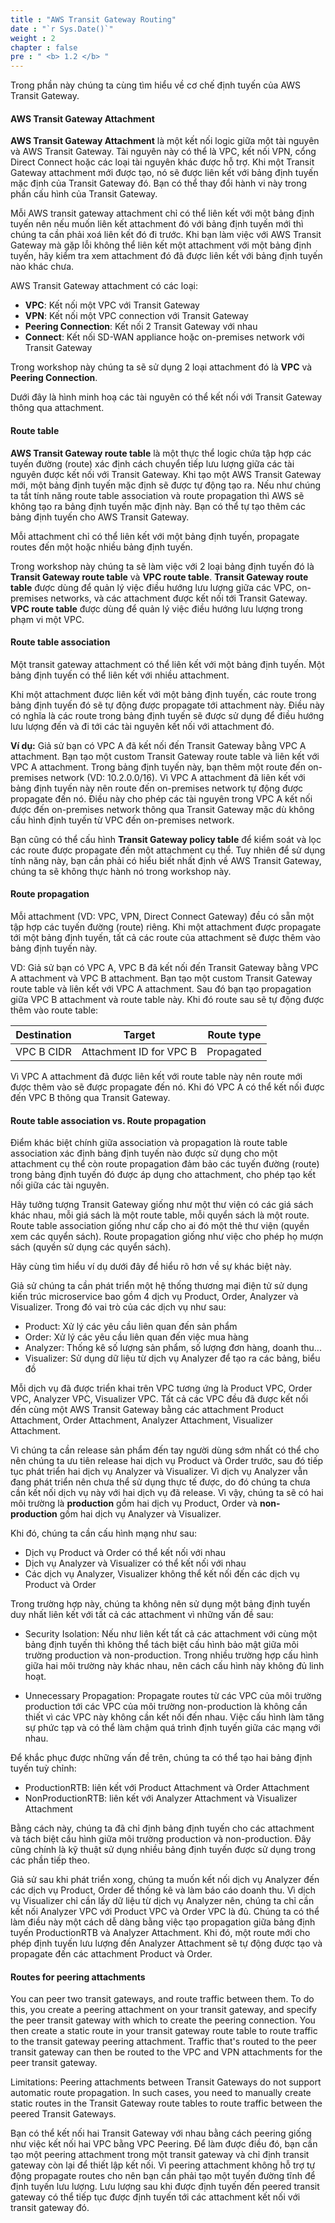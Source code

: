 ```yaml
---
title : "AWS Transit Gateway Routing"
date : "`r Sys.Date()`"
weight : 2
chapter : false
pre : " <b> 1.2 </b> "
---
```


Trong phần này chúng ta cùng tìm hiểu về cơ chế định tuyến của AWS Transit Gateway.

#### AWS Transit Gateway Attachment
**AWS Transit Gateway Attachment** là một kết nối logic giữa một tài nguyên và AWS Transit Gateway. Tài nguyên này có thể
là VPC, kết nối VPN, cổng Direct Connect hoặc các loại tài nguyên khác được hỗ trợ. Khi một Transit Gateway attachment mới 
được tạo, nó sẽ được liên kết với bảng định tuyến mặc định của Transit Gateway đó.
Bạn có thể thay đổi hành vi này trong phần cấu hình của Transit Gateway.

Mỗi AWS transit gateway attachment chỉ có thể liên kết với một bảng định tuyến nên nếu muốn liên kết attachment đó với
bảng định tuyến mới thì chúng ta cần phải xoá liên kết đó đi trước. Khi bạn làm việc với AWS Transit Gateway mà gặp lỗi
không thể liên kết một attachment với một bảng định tuyến, hãy kiểm tra xem attachment đó đã được liên kết với bảng 
định tuyến nào khác chưa.

AWS Transit Gateway attachment có các loại:
- **VPC**: Kết nối một VPC với Transit Gateway
- **VPN**: Kết nối một VPC connection với Transit Gateway
- **Peering Connection**: Kết nối 2 Transit Gateway với nhau
- **Connect**: Kết nối SD-WAN appliance hoặc on-premises network với Transit Gateway

Trong workshop này chúng ta sẽ sử dụng 2 loại attachment đó là **VPC** và **Peering Connection**.

Dưới đây là hình minh hoạ các tài nguyên có thể kết nối với Transit Gateway thông qua attachment.
<!-- TODO: hình minh hoạ transit gateway với nhiều kết nối như VPC, direct connect, VPN, Onpremises... -->


#### Route table
**AWS Transit Gateway route table** là một thực thể logic chứa tập hợp các tuyến đường (route) xác định cách chuyển tiếp
lưu lượng giữa các tài nguyên được kết nối với Transit Gateway. Khi tạo một AWS Transit Gateway mới, một bảng định tuyến
mặc định sẽ được tự động tạo ra. Nếu như chúng ta tắt tính năng route table association và route propagation thì AWS sẽ 
không tạo ra bảng định tuyến mặc định này. Bạn có thể tự tạo thêm các bảng định tuyến cho AWS Transit Gateway.

Mỗi attachment chỉ có thể liên kết với một bảng định tuyến, propagate routes đến một hoặc nhiều bảng định tuyến.
<!-- TODO: Thêm hình nếu có thể, VD về bảng định tuyến xem trông thế nào -->

Trong workshop này chúng ta sẽ làm việc với 2 loại bảng định tuyến đó là **Transit Gateway route table** và **VPC route table**.
**Transit Gateway route table** được dùng để quản lý việc điều hướng lưu lượng giữa các VPC, on-premises networks, và các attachment
được kết nối tới Transit Gateway. **VPC route table** được dùng để quản lý việc điều hướng lưu lượng trong phạm vi một VPC.

#### Route table association
Một transit gateway attachment có thể liên kết với một bảng định tuyến. Một bảng định tuyến có thể liên kết với nhiều
attachment.

Khi một attachment được liên kết với một bảng định tuyến, các route trong bảng định tuyến đó sẽ tự động được propagate
tới attachment này. Điều này có nghĩa là các route trong bảng định tuyến sẽ được sử dụng để điều hướng lưu lượng đến
và đi tới các tài nguyên kết nối với attachment đó.

**Ví dụ:** Giả sử bạn có VPC A đã kết nối đến Transit Gateway bằng VPC A attachment.
Bạn tạo một custom Transit Gateway route table và liên kết với VPC A attachment. Trong bảng định tuyến này, bạn thêm một
route đến on-premises network (VD: 10.2.0.0/16). Vì VPC A attachment đã liên kết với bảng định tuyến
này nên route đến on-premises network tự động được propagate đến nó. Điều này cho phép các tài nguyên trong VPC A 
kết nối được đến on-premises network thông qua Transit Gateway mặc dù không cấu hình định tuyến từ VPC đến on-premises network.
<!-- TODO: Thêm hình mô tả propagation, route table, onpremise network -->

Bạn cũng có thể cấu hình **Transit Gateway policy table** để kiểm soát và lọc các route được propagate
đến một attachment cụ thể. Tuy nhiên để sử dụng tính năng này, bạn cần phải có hiểu biết nhất định về AWS Transit Gateway, 
chúng ta sẽ không thực hành nó trong workshop này.

#### Route propagation
Mỗi attachment (VD: VPC, VPN, Direct Connect Gateway) đều có sẵn một tập hợp các tuyến đường (route) riêng. Khi một attachment
được propagate tới một bảng định tuyến, tất cả các route của attachment sẽ được thêm vào bảng định tuyến này.

VD: Giả sử bạn có VPC A, VPC B đã kết nối đến Transit Gateway bằng VPC A attachment và VPC B attachment. 
Bạn tạo một custom Transit Gateway route table và liên kết với VPC A attachment. Sau đó bạn tạo propagation giữa
VPC B attachment và route table này. Khi đó route sau sẽ tự động được thêm vào route table:

| Destination  | Target  |  Route type |
|---|---|---|
| VPC B CIDR | Attachment ID for VPC B | Propagated |

Vì VPC A attachment đã được liên kết với route table này nên route mới được thêm vào sẽ được propagate đến nó. Khi đó
VPC A có thể kết nối được đến VPC B thông qua Transit Gateway.

#### Route table association vs. Route propagation
Điểm khác biệt chính giữa association và propagation là route table association xác định bảng định tuyến nào được sử dụng cho một
attachment cụ thể còn route propagation đảm bảo các tuyến đường (route) trong bảng định tuyến đó được áp dụng cho attachment,
cho phép tạo kết nối giữa các tài nguyên.

Hãy tưởng tượng Transit Gateway giống như một thư viện có các giá sách khác nhau, mỗi giá sách là một route table, mỗi
quyển sách là một route. Route table association giống như cấp cho ai đó một thẻ thư viện (quyền xem các quyển sách). 
Route propagation giống như việc cho phép họ mượn sách (quyền sử dụng các quyển sách).

Hãy cùng tìm hiểu ví dụ dưới đây để hiểu rõ hơn về sự khác biệt này.

Giả sử chúng ta cần phát triển một hệ thống thương mại điện tử sử dụng kiến trúc microservice bao gồm 4 dịch vụ 
Product, Order, Analyzer và Visualizer. Trong đó vai trò của các dịch vụ như sau:
- Product: Xử lý các yêu cầu liên quan đến sản phẩm
- Order: Xử lý các yêu cầu liên quan đến việc mua hàng
- Analyzer: Thống kê số lượng sản phẩm, số lượng đơn hàng, doanh thu...
- Visualizer: Sử dụng dữ liệu từ dịch vụ Analyzer để tạo ra các bảng, biểu đồ

Mỗi dịch vụ đã được triển khai trên VPC tương ứng là Product VPC, Order VPC, Analyzer VPC, Visualizer VPC. Tất cả các VPC đều
đã được kết nối đến cùng một AWS Transit Gateway bằng các attachment Product Attachment, Order Attachment,
Analyzer Attachment, Visualizer Attachment.

Vì chúng ta cần release sản phẩm đến tay người dùng sớm nhất có thể cho nên chúng ta ưu tiên release hai dịch vụ Product và
Order trước, sau đó tiếp tục phát triển hai dịch vụ Analyzer và Visualizer. Vì dịch vụ Analyzer vẫn đang phát triển nên chưa
thể sử dụng thực tế được, do đó chúng ta chưa cần kết nối dịch vụ này với hai dịch vụ đã release. Vì vậy, chúng ta sẽ có 
hai môi trường là **production** gồm hai dịch vụ Product, Order và **non-production** gồm hai dịch vụ Analyzer và Visualizer.

Khi đó, chúng ta cần cấu hình mạng như sau:
- Dịch vụ Product và Order có thể kết nối với nhau
- Dịch vụ Analyzer và Visualizer có thể kết nối với nhau
- Các dịch vụ Analyzer, Visualizer không thể kết nối đến các dịch vụ Product và Order

Trong trường hợp này, chúng ta không nên sử dụng một bảng định tuyến duy nhất liên kết với tất cả các attachment vì những
vấn đề sau:
- Security Isolation: Nếu như liên kết tất cả các attachment với cùng một bảng định tuyến thì không thể tách biệt cấu hình
bảo mật giữa môi trường production và non-production. Trong nhiều trường hợp cấu hình giữa hai môi trường này khác nhau,
nên cách cấu hình này không đủ linh hoạt.

- Unnecessary Propagation: Propagate routes từ các VPC của môi trường production tới các VPC của môi trường non-production
là không cần thiết vì các VPC này không cần kết nối đến nhau. Việc cấu hình làm tăng sự phức tạp và có thể làm chậm
quá trình định tuyến giữa các mạng với nhau.

Để khắc phục được những vấn đề trên, chúng ta có thể tạo hai bảng định tuyến tuỳ chỉnh:
- ProductionRTB: liên kết với Product Attachment và Order Attachment
- NonProductionRTB: liên kết với Analyzer Attachment và Visualizer Attachment

Bằng cách này, chúng ta đã chỉ định bảng định tuyến cho các attachment và tách biệt cấu hình giữa môi trường production
và non-production. Đây cũng chính là kỹ thuật sử dụng nhiều bảng định tuyến được sử dụng trong các phần tiếp theo.

Giả sử sau khi phát triển xong, chúng ta muốn kết nối dịch vụ Analyzer đến các dịch vụ Product, Order để thống kê và 
làm báo cáo doanh thu. Vì dịch vụ Visualizer chỉ cần lấy dữ liệu từ dịch vụ Analyzer nên, chúng ta chỉ cần kết nối 
Analyzer VPC với Product VPC và Order VPC là đủ. Chúng ta có thể làm điều này một cách dễ dàng bằng việc tạo propagation 
giữa bảng định tuyến ProductionRTB và Analyzer Attachment. Khi đó, một route mới cho phép định tuyến lưu lượng đến 
Analyzer Attachment sẽ tự động được tạo và propagate đến các attachment Product và Order.

#### Routes for peering attachments
You can peer two transit gateways, and route traffic between them. To do this, you create a peering attachment on your transit gateway, and specify the peer transit gateway with which to create the peering connection. You then create a static route in your transit gateway route table to route traffic to the transit gateway peering attachment. Traffic that's routed to the peer transit gateway can then be routed to the VPC and VPN attachments for the peer transit gateway.

Limitations: Peering attachments between Transit Gateways do not support automatic route propagation. In such cases, you need to manually create static routes in the Transit Gateway route tables to route traffic between the peered Transit Gateways.

Bạn có thể kết nối hai Transit Gateway với nhau bằng cách peering giống như việc kết nối hai VPC bằng VPC Peering.
Để làm được điều đó, bạn cần tạo một peering attachment trong một transit gateway và chỉ định transit gateway còn lại để
thiết lập kết nối. Vì peering attachment không hỗ trợ tự động propagate routes cho nên bạn cần phải tạo một tuyến đường tĩnh
để định tuyến lưu lượng. Lưu lượng sau khi được định tuyến đến peered transit gateway có thể tiếp tục được định tuyến
tới các attachment kết nối với transit gateway đó.
<!-- Thêm sơ đồ peering, mỗi peering có các VPC và VPN attachment -->